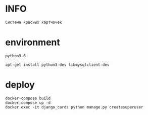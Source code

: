 

# INFO
    Система красных картчочек



# environment
    python3.6
    
    apt-get install python3-dev libmysqlclient-dev

# deploy 
    docker-compose build
    docker-compose up -d
    docker exec -it django_cards python manage.py createsuperuser
    
